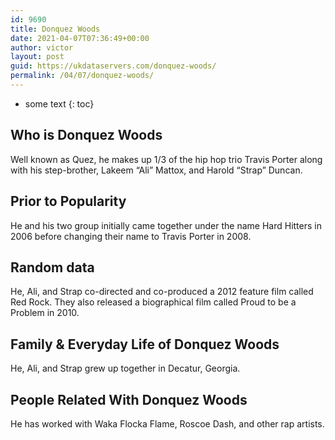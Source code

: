 ```yaml
---
id: 9690
title: Donquez Woods
date: 2021-04-07T07:36:49+00:00
author: victor
layout: post
guid: https://ukdataservers.com/donquez-woods/
permalink: /04/07/donquez-woods/
---
```


* some text
{: toc}


## Who is Donquez Woods



Well known as Quez, he makes up 1/3 of the hip hop trio Travis Porter along with his step-brother, Lakeem &#8220;Ali&#8221; Mattox, and Harold &#8220;Strap&#8221; Duncan.

                
                
                
## Prior to Popularity



He and his two group initially came together under the name Hard Hitters in 2006 before changing their name to Travis Porter in 2008.

                
                
                
## Random data



He, Ali, and Strap co-directed and co-produced a 2012 feature film called Red Rock. They also released a biographical film called Proud to be a Problem in 2010.

                
                
                
## Family & Everyday Life of Donquez Woods



He, Ali, and Strap grew up together in Decatur, Georgia.

                
                
                
## People Related With Donquez Woods



He has worked with Waka Flocka Flame, Roscoe Dash, and other rap artists.

                
              
            
          
          
          